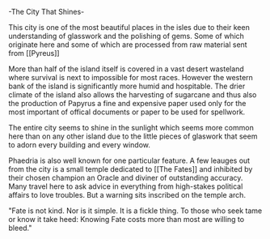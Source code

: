 -The City That Shines-

This city is one of the most beautiful places in the isles due to their keen understanding of glasswork and the polishing of gems. Some of which originate here and some of which are processed from raw material sent from [[Pyreus]]

More than half of the island itself is covered in a vast desert wasteland where survival is next to impossible for most races. However the western bank of the island is significantly more humid and hospitable. The drier climate of the island also allows the harvesting of sugarcane and thus also the production of Papyrus a fine and expensive paper used only for the most important of offical documents or paper to be used for spellwork.

The entire city seems to shine in the sunlight which seems more common here than on any other island due to the little pieces of glaswork that seem to adorn every building and every window.

Phaedria is also well known for one particular feature. A few leauges out from the city is a small temple dedicated to [[The Fates]] and inhibited by their chosen champion an Oracle and diviner of outstanding accuracy. Many travel here to ask advice in everything from high-stakes political affairs to love troubles. But a warning sits inscribed on the temple arch. 

"Fate is not kind. Nor is it simple. It is a fickle thing. 
To those who seek tame or know it take heed:
Knowing Fate costs more than most are willing to bleed."